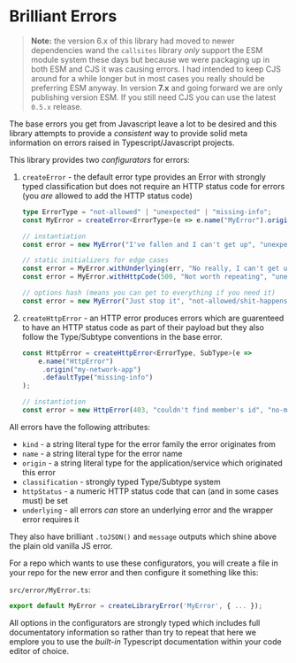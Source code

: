 # Brilliant Errors

> **Note:** the version 6.x of this library had moved to newer dependencies wand the `callsites` library  _only_ support the ESM module system these days but because we were packaging up in both ESM and CJS it was causing errors. I had intended to keep CJS around for a while longer but in most cases you really should be preferring ESM anyway. In version **7.x** and going forward we are only publishing version ESM. If you still need CJS you can use the latest `0.5.x` release.

The base errors you get from Javascript leave a lot to be desired and this library attempts to provide a _consistent_ way to provide solid meta information on errors raised in Typescript/Javascript projects.

This library provides two _configurators_ for errors:

1. `createError` - the default error type provides an Error with strongly typed classification but does not require an HTTP status code for errors (you _are_ allowed to add the HTTP status code)

    ```ts
    type ErrorType = "not-allowed" | "unexpected" | "missing-info";
    const MyError = createError<ErrorType>(e => e.name("MyError").origin("my-app"));

    // instantiation
    const error = new MyError("I've fallen and I can't get up", "unexpected/old-age");
    
    // static initializers for edge cases
    const error = MyError.withUnderlying(err, "No really, I can't get up", "unexpected/fer-fucks-sake");
    const error = MyError.withHttpCode(500, "Not worth repeating", "unexpected/web-fall");

    // options hash (means you can get to everything if you need it)
    const error = new MyError("Just stop it", "not-allowed/shit-happens", { underlying: err, httpStatus: 500 });
    ```

2. `createHttpError` - an HTTP error produces errors which are guarenteed to have an HTTP status code as part of their payload but they also follow the Type/Subtype conventions in the base error.

    ```ts
    const HttpError = createHttpError<ErrorType, SubType>(e => 
        e.name("HttpError")
         .origin("my-network-app")
         .defaultType("missing-info")
    );

    // instantiotion
    const error = new HttpError(403, "couldn't find member's id", "no-membership-id");

All errors have the following attributes:

- `kind` - a string literal type for the error family the error originates from
- `name` - a string literal type for the error name
- `origin` - a string literal type for the application/service which originated this error
- `classification` - strongly typed Type/Subtype system
- `httpStatus` - a numeric HTTP status code that can (and in some cases must) be set
- `underlying` - all errors _can_ store an underlying error and the wrapper error requires it

They also have brilliant `.toJSON()` and `message` outputs which shine above the plain old vanilla JS error.

For a repo which wants to use these configurators, you will create a file in your repo for the new error and then configure it something like this:

`src/error/MyError.ts`:

```ts
export default MyError = createLibraryError('MyError', { ... });
```

All options in the configurators are strongly typed which includes full documentatory information so rather than try to repeat that here we emplore you to use the _built-in_ Typescript documentation within your code editor of choice.

